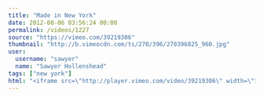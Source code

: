 ```yaml
---
title: "Made in New York"
date: 2012-08-06 03:56:24 00:00
permalink: /videos/1227
source: "https://vimeo.com/39219306"
thumbnail: "http://b.vimeocdn.com/ts/270/396/270396825_960.jpg"
user:
  username: "sawyer"
  name: "Sawyer Hollenshead"
tags: ["new york"]
html: "<iframe src=\"http://player.vimeo.com/video/39219306\" width=\"1280\" height=\"720\" frameborder=\"0\" webkitAllowFullScreen mozallowfullscreen allowFullScreen></iframe>"
---
```


